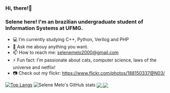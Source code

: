 ### Hi, there!👋 
### Selene here! I'm an brazilian undergraduate student of Information Systems at UFMG. 

- :computer: I’m currently studying C++, Python, Verilog and PHP
- 💬 Ask me abouy anything you want. 
- 📫 How to reach me: selenemelo2000@gmail.com
- ⚡ Fun fact: I'm passionate about cats, computer science, laws of the universe and netflix!
- :camera: Check out my flickr: https://www.flickr.com/photos/188150337@N03/

[![Top Langs](https://github-readme-stats.vercel.app/api/top-langs/?username=SeleneMelo&langs_count=8&theme=cobalt)](https://github.com/SeleneMelo/github-readme-stats)
![Selene Melo's GitHub stats](https://github-readme-stats.vercel.app/api?username=SeleneMelo&show_icons=true&theme=cobalt)
<a href="https://github.com/SeleneMelo/github-readme-stats">
  <img align="center" src="https://github-readme-stats.vercel.app/api/pin/?username=Selene&repo=github-readme-stats" />
</a>
<a href="https://github.com/SeleneMelo/convoychat">
  <img align="center" src="https://github-readme-stats.vercel.app/api/pin/?username=SeleneMelo&repo=convoychat" />
</a>

